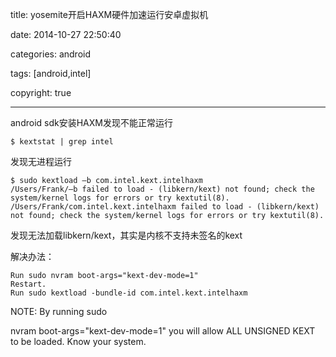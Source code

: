 title: yosemite开启HAXM硬件加速运行安卓虚拟机

date: 2014-10-27 22:50:40

categories: android

tags: [android,intel]

copyright: true

------

android sdk安装HAXM发现不能正常运行

``` 
$ kextstat | grep intel
```

发现无进程运行

``` 
$ sudo kextload –b com.intel.kext.intelhaxm  
/Users/Frank/–b failed to load - (libkern/kext) not found; check the system/kernel logs for errors or try kextutil(8).  
/Users/Frank/com.intel.kext.intelhaxm failed to load - (libkern/kext) not found; check the system/kernel logs for errors or try kextutil(8).  
```

发现无法加载libkern/kext，其实是内核不支持未签名的kext

解决办法：

``` 
Run sudo nvram boot-args="kext-dev-mode=1"
Restart.
Run sudo kextload -bundle-id com.intel.kext.intelhaxm
```

NOTE: By running sudo

 nvram boot-args="kext-dev-mode=1" you will allow ALL UNSIGNED KEXT to be loaded. Know your system.
